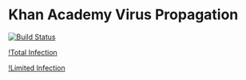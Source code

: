 # Khan Academy Virus Propagation

[![Build Status](https://travis-ci.org/willzfarmer/khan-interview.svg?branch=master)](https://travis-ci.org/willzfarmer/khan-interview)

[!Total Infection](https://raw.githubusercontent.com/willzfarmer/khan-interview/master/animations/totalinfection.gif)

[!Limited Infection](https://raw.githubusercontent.com/willzfarmer/khan-interview/master/animations/limitedinfections.gif)

